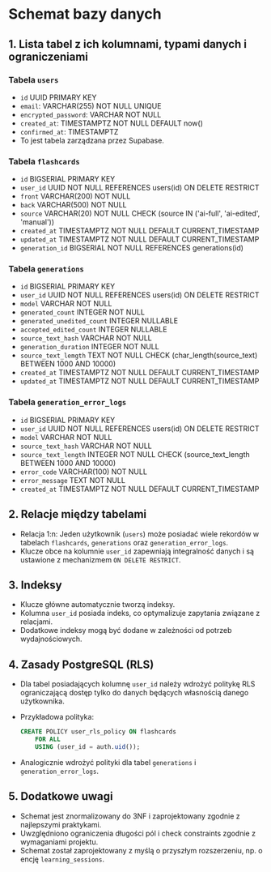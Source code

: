 # Schemat bazy danych

## 1. Lista tabel z ich kolumnami, typami danych i ograniczeniami

### Tabela `users`

- `id` UUID PRIMARY KEY
- `email`: VARCHAR(255) NOT NULL UNIQUE
- `encrypted_password`: VARCHAR NOT NULL
- `created_at`: TIMESTAMPTZ NOT NULL DEFAULT now()
- `confirmed_at`: TIMESTAMPTZ
- To jest tabela zarządzana przez Supabase.

### Tabela `flashcards`

- `id` BIGSERIAL PRIMARY KEY
- `user_id` UUID NOT NULL REFERENCES users(id) ON DELETE RESTRICT
- `front` VARCHAR(200) NOT NULL
- `back` VARCHAR(500) NOT NULL
- `source` VARCHAR(20) NOT NULL CHECK (source IN ('ai-full', 'ai-edited', 'manual'))
- `created_at` TIMESTAMPTZ NOT NULL DEFAULT CURRENT_TIMESTAMP
- `updated_at` TIMESTAMPTZ NOT NULL DEFAULT CURRENT_TIMESTAMP
- `generation_id` BIGSERIAL NOT NULL REFERENCES generations(id)

### Tabela `generations`

- `id` BIGSERIAL PRIMARY KEY
- `user_id` UUID NOT NULL REFERENCES users(id) ON DELETE RESTRICT
- `model` VARCHAR NOT NULL
- `generated_count` INTEGER NOT NULL
- `generated_unedited_count` INTEGER NULLABLE
- `accepted_edited_count` INTEGER NULLABLE
- `source_text_hash` VARCHAR NOT NULL
- `generation_duration` INTEGER NOT NULL
- `source_text_lemgth` TEXT NOT NULL CHECK (char_length(source_text) BETWEEN 1000 AND 10000)
- `created_at` TIMESTAMPTZ NOT NULL DEFAULT CURRENT_TIMESTAMP
- `updated_at` TIMESTAMPTZ NOT NULL DEFAULT CURRENT_TIMESTAMP

### Tabela `generation_error_logs`

- `id` BIGSERIAL PRIMARY KEY
- `user_id` UUID NOT NULL REFERENCES users(id) ON DELETE RESTRICT
- `model` VARCHAR NOT NULL
- `source_text_hash` VARCHAR NOT NULL
- `source_text_length` INTEGER NOT NULL CHECK (source_text_length BETWEEN 1000 AND 10000)
- `error_code` VARCHAR(100) NOT NULL
- `error_message` TEXT NOT NULL
- `created_at` TIMESTAMPTZ NOT NULL DEFAULT CURRENT_TIMESTAMP

## 2. Relacje między tabelami

- Relacja 1:n: Jeden użytkownik (`users`) może posiadać wiele rekordów w tabelach `flashcards`, `generations` oraz `generation_error_logs`.
- Klucze obce na kolumnie `user_id` zapewniają integralność danych i są ustawione z mechanizmem `ON DELETE RESTRICT`.

## 3. Indeksy

- Klucze główne automatycznie tworzą indeksy.
- Kolumna `user_id` posiada indeks, co optymalizuje zapytania związane z relacjami.
- Dodatkowe indeksy mogą być dodane w zależności od potrzeb wydajnościowych.

## 4. Zasady PostgreSQL (RLS)

- Dla tabel posiadających kolumnę `user_id` należy wdrożyć politykę RLS ograniczającą dostęp tylko do danych będących własnością danego użytkownika.
- Przykładowa polityka:

  ```sql
  CREATE POLICY user_rls_policy ON flashcards
      FOR ALL
      USING (user_id = auth.uid());
  ```

- Analogicznie wdrożyć polityki dla tabel `generations` i `generation_error_logs`.

## 5. Dodatkowe uwagi

- Schemat jest znormalizowany do 3NF i zaprojektowany zgodnie z najlepszymi praktykami.
- Uwzględniono ograniczenia długości pól i check constraints zgodnie z wymaganiami projektu.
- Schemat został zaprojektowany z myślą o przyszłym rozszerzeniu, np. o encję `learning_sessions`.
